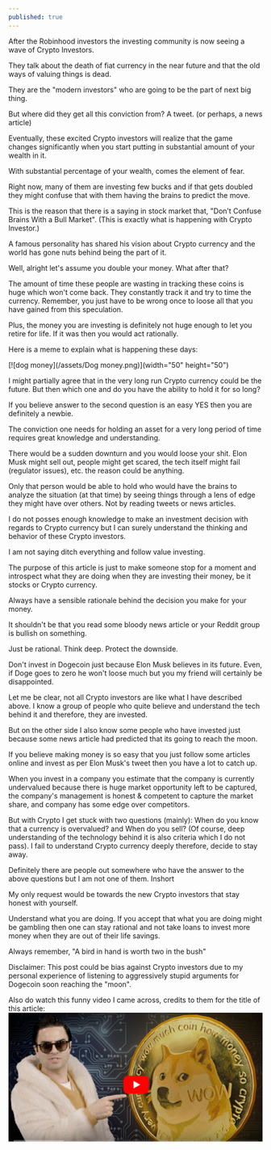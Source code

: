 ```yaml
---
published: true
---
```

After the Robinhood investors the investing community is now seeing a wave of Crypto Investors.

They talk about the death of fiat currency in the near future and that the old ways of valuing things is dead.

They are the "modern investors" who are going to be the part of next big thing.

But where did they get all this conviction from? A tweet. (or perhaps, a news article)

Eventually, these excited Crypto investors will realize that the game changes significantly when you start putting in substantial amount of your wealth in it.

With substantial percentage of your wealth, comes the element of fear.

Right now, many of them are investing few bucks and if that gets doubled they might confuse that with them having the brains to predict the move.

This is the reason that there is a saying in stock market that, "Don’t Confuse Brains With a Bull Market". (This is exactly what is happening with Crypto Investor.)

A famous personality has shared his vision about Crypto currency and the world has gone nuts behind being the part of it.

Well, alright let's assume you double your money. What after that?

The amount of time these people are wasting in tracking these coins is huge which won't come back. They constantly track it and try to time the currency. Remember, you just have to be wrong once to loose all that you have gained from this speculation.

Plus, the money you are investing is definitely not huge enough to let you retire for life. If it was then you would act rationally.

Here is a meme to explain what is happening these days:

[![dog money](/assets/Dog money.png)](width="50" height="50")

I might partially agree that in the very long run Crypto currency could be the future. But then which one and do you have the ability to hold it for so long?

If you believe answer to the second question is an easy YES then you are definitely a newbie.

The conviction one needs for holding an asset for a very long period of time requires great knowledge and understanding.

There would be a sudden downturn and you would loose your shit. Elon Musk might sell out, people might get scared, the tech itself might fail (regulator issues), etc. the reason could be anything.

Only that person would be able to hold who would have the brains to analyze the situation (at that time) by seeing things through a lens of edge they might have over others. Not by reading tweets or news articles.

I do not posses enough knowledge to make an investment decision with regards to Crypto currency but I can surely understand the thinking and behavior of these Crypto investors.

I am not saying ditch everything and follow value investing.

The purpose of this article is just to make someone stop for a moment and introspect what they are doing when they are investing their money, be it stocks or Crypto currency.

Always have a sensible rationale behind the decision you make for your money.

It shouldn't be that you read some bloody news article or your Reddit group is bullish on something.

Just be rational. Think deep. Protect the downside.

Don't invest in Dogecoin just because Elon Musk believes in its future. Even, if Doge goes to zero he won't loose much but you my friend will certainly be disappointed.

Let me be clear, not all Crypto investors are like what I have described above. I know a group of people who quite believe and understand the tech behind it and therefore, they are invested.

But on the other side I also know some people who have invested just because some news article had predicted that its going to reach the moon.

If you believe making money is so easy that you just follow some articles online and invest as per Elon Musk's tweet then you have a lot to catch up.

When you invest in a company you estimate that the company is currently undervalued because there is huge market opportunity left to be captured, the company's management is honest & competent to capture the market share, and company has some edge over competitors.

But with Crypto I get stuck with two questions (mainly): When do you know that a currency is overvalued? and When do you sell? (Of course, deep understanding of the technology behind it is also criteria which I do not pass). I fail to understand Crypto currency deeply therefore, decide to stay away.

Definitely there are people out somewhere who have the answer to the above questions but I am not one of them.
Inshort

My only request would be towards the new Crypto investors that stay honest with yourself.

Understand what you are doing. If you accept that what you are doing might be gambling then one can stay rational and not take loans to invest more money when they are out of their life savings.

Always remember, "A bird in hand is worth two in the bush"

Disclaimer: This post could be bias against Crypto investors due to my personal experience of listening to aggressively stupid arguments for Dogecoin soon reaching the "moon".

Also do watch this funny video I came across, credits to them for the title of this article:
[![Dogmoneyvideo](/assets/Dogmoneyvideo.png)](https://www.youtube.com/watch?v=cbI31x3FpS0)
